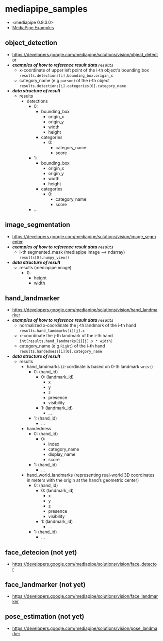 # mediapipe_samples
- <mediapipe 0.9.3.0> 
- [MediaPipe Examples](https://developers.google.com/mediapipe/solutions/examples)

## object_detection
- https://developers.google.com/mediapipe/solutions/vision/object_detector
- ***examples of how to reference result data `results`***
  - x-coordinate of upper left point of the i-th object's bounding box<br>
    `results.detections[i].bounding_box.origin_x`
  - category_name (e.g.`parson`) of the i-th object<br>
    `results.detections[i].categories[0].category_name`
- ***data structure of result***
  - results
    - detections
      - 0:
        - bounding_box
          - origin_x
          - origin_y
          - width
          - height
        - categories
          - 0:
            - category_name
            - score
      - 1:
        - bounding_box
          - origin_x
          - origin_y
          - width
          - height
        - categories
          - 0:
            - category_name
            - score
      - ...

## image_segmentation
- https://developers.google.com/mediapipe/solutions/vision/image_segmenter
- ***examples of how to reference result data `results`***
  - i-th segmented_mask (mediapipe image --> ndarray)<br>
    `results[0].numpy_view()`
- ***data structure of result***
  - results (mediapipe image)
      - 0:
        - height
        - width

## hand_landmarker
- https://developers.google.com/mediapipe/solutions/vision/hand_landmarker
- ***examples of how to reference result data `results`***
  - normalized x-coordinate the j-th landmark of the i-th hand<br>
    `results.hand_landmarks[i][j].x`
  - x-coordinate the j-th landmark of the i-th hand<br>
    `int(results.hand_landmarks[i][j].x * width)`
  - category_name (e.g.`Right`) of the i-th hand<br>
    `results.handedness[i][0].category_name`
- ***data structure of result***
  - results
    - hand_landmarks (z-cordinate is based on 0-th landmark `wrist`)
      - 0: (hand_id)
        - 0: (landmark_id)
          - x
          - y
          - z
          - presence
          - visibility
        - 1: (landmark_id)
          - ...
      - 1: (hand_id)
        - ...
    - handedness
      - 0: (hand_id)
        - 0:
          - index
          - category_name
          - display_name
          - score
      - 1: (hand_id)
        - ...
    - hand_world_landmarks (representing real-world 3D coordinates in meters with the origin at the hand’s geometric center)
      - 0: (hand_id)
        - 0: (landmark_id)
          - x
          - y
          - z
          - presence
          - visibility
        - 1: (landmark_id)
          - ...
      - 1: (hand_id)
        - ...


## face_detecion (not yet)
- https://developers.google.com/mediapipe/solutions/vision/face_detector


## face_landmarker (not yet)
- https://developers.google.com/mediapipe/solutions/vision/face_landmarker


## pose_estimation (not yet)
- https://developers.google.com/mediapipe/solutions/vision/pose_landmarker

